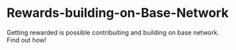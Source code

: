 # Rewards-building-on-Base-Network
Getting rewarded is possible contribuiting and building on base network. Find out how!
